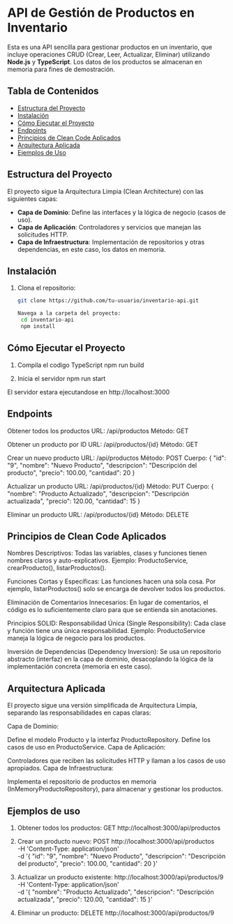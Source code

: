 # API de Gestión de Productos en Inventario

Esta es una API sencilla para gestionar productos en un inventario, que incluye operaciones CRUD (Crear, Leer, Actualizar, Eliminar) utilizando **Node.js** y **TypeScript**. Los datos de los productos se almacenan en memoria para fines de demostración.

## Tabla de Contenidos
- [Estructura del Proyecto](#estructura-del-proyecto)
- [Instalación](#instalación)
- [Cómo Ejecutar el Proyecto](#cómo-ejecutar-el-proyecto)
- [Endpoints](#endpoints)
- [Principios de Clean Code Aplicados](#principios-de-clean-code-aplicados)
- [Arquitectura Aplicada](#arquitectura-aplicada)
- [Ejemplos de Uso](#ejemplos-de-uso)
  
## Estructura del Proyecto

El proyecto sigue la Arquitectura Limpia (Clean Architecture) con las siguientes capas:

- **Capa de Dominio**: Define las interfaces y la lógica de negocio (casos de uso).
- **Capa de Aplicación**: Controladores y servicios que manejan las solicitudes HTTP.
- **Capa de Infraestructura**: Implementación de repositorios y otras dependencias, en este caso, los datos en memoria.

## Instalación

1. Clona el repositorio:
   ```bash
   git clone https://github.com/tu-usuario/inventario-api.git
   
   Navega a la carpeta del proyecto:
    cd inventario-api
    npm install

## Cómo Ejecutar el Proyecto

1. Compila el codigo TypeScript
    npm run build

2. Inicia el servidor
    npm run start

El servidor estara ejecutandose en http://localhost:3000

## Endpoints
Obtener todos los productos
    URL: /api/productos
    Método: GET

Obtener un producto por ID
    URL: /api/productos/{id}
    Método: GET

Crear un nuevo producto
    URL: /api/productos
    Método: POST
    Cuerpo:
    {
        "id": "9",
        "nombre": "Nuevo Producto",
        "descripcion": "Descripción del producto",
        "precio": 100.00,
        "cantidad": 20
    }

Actualizar un producto
    URL: /api/productos/{id}
    Método: PUT
    Cuerpo:
    {
        "nombre": "Producto Actualizado",
        "descripcion": "Descripción actualizada",
        "precio": 120.00,
        "cantidad": 15
    }

Eliminar un producto
    URL: /api/productos/{id}
    Método: DELETE

## Principios de Clean Code Aplicados
Nombres Descriptivos: Todas las variables, clases y funciones tienen nombres claros y auto-explicativos. Ejemplo: ProductoService, crearProducto(), listarProductos().

Funciones Cortas y Específicas: Las funciones hacen una sola cosa. Por ejemplo, listarProductos() solo se encarga de devolver todos los productos.

Eliminación de Comentarios Innecesarios: En lugar de comentarios, el código es lo suficientemente claro para que se entienda sin anotaciones.

Principios SOLID:
Responsabilidad Única (Single Responsibility): Cada clase y función tiene una única responsabilidad. Ejemplo: ProductoService maneja la lógica de negocio para los productos.

Inversión de Dependencias (Dependency Inversion): Se usa un repositorio abstracto (interfaz) en la capa de dominio, desacoplando la lógica de la implementación concreta (memoria en este caso).

## Arquitectura Aplicada
El proyecto sigue una versión simplificada de Arquitectura Limpia, separando las responsabilidades en capas claras:

Capa de Dominio:

Define el modelo Producto y la interfaz ProductoRepository.
Define los casos de uso en ProductoService.
Capa de Aplicación:

Controladores que reciben las solicitudes HTTP y llaman a los casos de uso apropiados.
Capa de Infraestructura:

Implementa el repositorio de productos en memoria (InMemoryProductoRepository), para almacenar y gestionar los productos.

## Ejemplos de uso

1. Obtener todos los productos:
    GET http://localhost:3000/api/productos

2. Crear un producto nuevo:
    POST http://localhost:3000/api/productos \
    -H 'Content-Type: application/json' \
    -d '{
        "id": "9",
        "nombre": "Nuevo Producto",
        "descripcion": "Descripción del producto",
        "precio": 100.00,
        "cantidad": 20
    }'

3. Actualizar un producto existente:
    http://localhost:3000/api/productos/9 \
    -H 'Content-Type: application/json' \
    -d '{
        "nombre": "Producto Actualizado",
        "descripcion": "Descripción actualizada",
        "precio": 120.00,
        "cantidad": 15
    }'

4. Eliminar un producto:
    DELETE http://localhost:3000/api/productos/9
